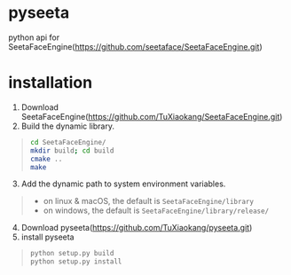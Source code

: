 # pyseeta
python api for SeetaFaceEngine(https://github.com/seetaface/SeetaFaceEngine.git)
# installation
1. Download SeetaFaceEngine(https://github.com/TuXiaokang/SeetaFaceEngine.git)
2. Build the dynamic library.
>  ```bash
> cd SeetaFaceEngine/
> mkdir build; cd build
> cmake ..
> make  
> ```
3. Add the dynamic path to system environment variables.
> + on linux & macOS, the default is `SeetaFaceEngine/library`
> + on windows, the default is  `SeetaFaceEngine/library/release/`
4. Download pyseeta(https://github.com/TuXiaokang/pyseeta.git)
5. install pyseeta
> ```bash
> python setup.py build
> python setup.py install
> ```

